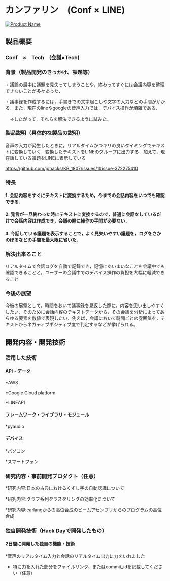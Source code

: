 # カンファリン　(Conf × LINE)　

[![Product Name](image.png)](https://www.youtube.com/watch?v=G5rULR53uMk)

## 製品概要
### Conf　×　Tech　(会議×Tech)

### 背景（製品開発のきっかけ、課題等）

・議論の最中に議題を見失ってしまうことや，終わってすぐには会議内容を整理できないことが多々あった．

・議事録を作成するには，手書きでの文字起こしや文字の入力などの手間がかかる．また，現在のlineやgoogleの音声入力では，デバイス操作が煩雑である．

　→したがって，それらを解決できるように試みた．

### 製品説明（具体的な製品の説明）

音声の入力が発生したときに，リアルタイムかつキリの良いタイミングでテキストに変換していく．変換したテキストをLINEのグループに出力する．加えて，現在話している議題をLINEに表示している

https://github.com/jphacks/KB_1807/issues/1#issue-372275410

### 特長
#### 1. 会話内容をすぐにテキストに変換するため，今までの会話内容をいつでも確認できる．
#### 2. 発言が一旦終わった時にテキストに変換するので，普通に会話をしているだけで会話内容は作成でき，会議の際に操作の手間が必要ない．
#### 3. 今話している議題を表示することで，よく見失いやすい議題を，ログをさかのぼるなどの手間を最大限に省いた．

### 解決出来ること

リアルタイムで会話ログを自動で記録でき，記憶にあいまいなことを会議中でも確認できることと，ユーザーの会議中でのデバイス操作の負担を大幅に軽減できること

### 今後の展望

今後の展望として，時間をおいて議事録を見返した際に，内容を思い出しやすくしたい．そのために会話内容のテキストデータから，その会議を分析によってあらゆる要素を数値で表現したい．例えば，会議において時間ごとの雰囲気を，テキストからネガティブポジティブ度で判定するなどが挙げられる。

## 開発内容・開発技術
### 活用した技術
#### API・データ
*AWS

*Google Cloud platform

*LINEAPI

#### フレームワーク・ライブラリ・モジュール
*pyaudio

#### デバイス

*パソコン

*スマートフォン

### 研究内容・事前開発プロダクト（任意）
*研究内容:日本の古典におけるくずし字の自動認識について　

*研究内容:グラフ系列クラスタリングの効率化について

*研究内容:earlangからの高位合成のビームアセンブリからのプログラムの高位合成

### 独自開発技術（Hack Dayで開発したもの）
#### 2日間に開発した独自の機能・技術
*音声のリアルタイム入力と会話のリアルタイム出力に力をいれました
* 特に力を入れた部分をファイルリンク、またはcommit_idを記載してください（任意）
